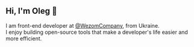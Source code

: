 ## Hi, I'm Oleg 👋

I am front-end developer at [@WezomCompany](https://github.com/WezomCompany), from Ukraine.  
I enjoy building open-source tools that make a developer's life easier and more efficient.
